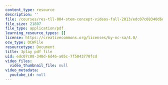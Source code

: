```yaml
---
content_type: resource
description: ''
file: /courses/res-tll-004-stem-concept-videos-fall-2013/edc07c08340d6d46a05c7f5043770fcd_x5Zr2-od-fU.pdf
file_size: 21807
file_type: application/pdf
learning_resource_types: []
license: https://creativecommons.org/licenses/by-nc-sa/4.0/
ocw_type: OCWFile
resourcetype: Document
title: 3play pdf file
uid: edc07c08-340d-6d46-a05c-7f5043770fcd
video_files:
  video_thumbnail_file: null
video_metadata:
  youtube_id: null
---
```


